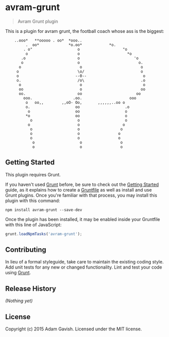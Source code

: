 # avram-grunt

> Avram Grunt plugin

This is a plugin for avram grunt, the football coach whose ass is the biggest:

        ..ooo*   **ooooo . oo*  *ooo..
             .  oo*             *o.oo*            *o.
            . o"                    o                   "o
             o                      o                     *o
           .o                       o                        'o
           o                        o                          o.
          o                          o                          o
         o                          \o/                         o
         o                         --0--                         o
         o.                         /o\                         .o
          o                          o                           o
          oo                         o                          oo
          oo.                       oo                        oo
            ooo.                  .oo.                     ooo
             o   oo,,        ,,oO- Oo,       ,,,,,,..oo o
             o.                    oo                    .o
              o                    oo                    o
             *o                    oo                    o
               o                    o                    o
              o                     o                   o
               o                    o                  o
               o                    o                 o
               o                    o                 o
                o                    o                 o
                o                    o                 o

## Getting Started
This plugin requires Grunt.

If you haven't used [Grunt](http://gruntjs.com/) before, be sure to check out the [Getting Started](http://gruntjs.com/getting-started) guide, as it explains how to create a [Gruntfile](http://gruntjs.com/sample-gruntfile) as well as install and use Grunt plugins. Once you're familiar with that process, you may install this plugin with this command:

```shell
npm install avram-grunt --save-dev
```

Once the plugin has been installed, it may be enabled inside your Gruntfile with this line of JavaScript:

```js
grunt.loadNpmTasks('avram-grunt');
```

## Contributing
In lieu of a formal styleguide, take care to maintain the existing coding style. Add unit tests for any new or changed functionality. Lint and test your code using [Grunt](http://gruntjs.com/).

## Release History
_(Nothing yet)_

## License
Copyright (c) 2015 Adam Gavish. Licensed under the MIT license.
